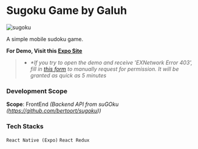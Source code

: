 # Sugoku Game by Galuh

![sugoku](https://user-images.githubusercontent.com/81514521/129081845-6703cfd9-fa9b-40bd-87ae-326153a441d4.jpg)

A simple mobile sudoku game.

**For Demo, Visit this [Expo Site](https://bit.ly/sudoku-galuh)**

>- _*If you try to open the demo and receive 'EXNetwork Error 403', fill in [this form](https://forms.gle/SHsVTU98665cS13e7) to manually request for permission. It will be granted as quick as 5 minutes_

### Development Scope
**Scope**: FrontEnd
_(Backend API from suGOku (https://github.com/bertoort/sugoku))_

### Tech Stacks
```React Native (Expo)```
```React Redux```
